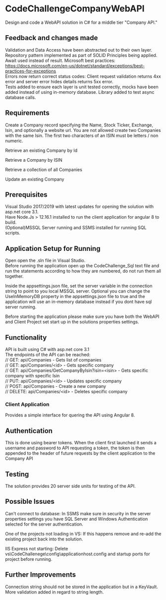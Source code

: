# CodeChallengeCompanyWebAPI
Design and code a WebAPI solution in C# for a middle tier "Company API."

## Feedback and changes made
Validation and Data Access have been abstracted out to their own layer.  
Repository pattern implemented as part of SOLID Principles being applied.  
Await used instead of result. Microsoft best practices: https://docs.microsoft.com/en-us/dotnet/standard/exceptions/best-practices-for-exceptions  
Errors now return correct status codes: Client request validation returns 4xx error and server error hides details returns 5xx error.  
Tests added to ensure each layer is unit tested correctly, mocks have been added instead of using in-memory database. Library added to test async database calls.   

## Requirements
Create a Company record specifying the Name, Stock Ticker, Exchange, Isin, and optionally a website
url. You are not allowed create two Companies with the same Isin. The first two characters of an ISIN
must be letters / non numeric.

Retrieve an existing Company by Id

Retrieve a Company by ISIN

Retrieve a collection of all Companies

Update an existing Company

## Prerequisites
Visual Studio 2017/2019 with latest updates for opening the solution with asp.net core 3.1.  
Have Node.Js > 12.16.1 installed to run the client application for angular 8 to build.  
(Optional)MSSQL Server running and SSMS installed for running SQL scripts.  

## Application Setup for Running
Open open the .sln file in Visual Studio.  
Before running the application open up the CodeChallenge_Sql text file and run the statements according to how they are numbered, do not run them all together.

Inside the appsettings.json file, set the server variable in the connection string to point to you local MSSQL server.
Optional you can change the UseInMemoryDB property in the appsettings.json file to true and the application will use an in-memory database instead if you dont have sql server running.

Before starting the application please make sure you have both the WebAPI and Client Project set start up in the solutions properties settings.

## Functionality
API is built using C# with  asp.net core 3.1  
The endpoints of the API can be reached:  
// GET: api/Companies - Gets list of companies  
// GET: api/Companies/&lt;id&gt; - Gets specific company  
// GET: api/Companies/GetCompanyByIsin?isin=&lt;isin&gt; - Gets specific company with specific Isin  
// PUT: api/Companies/&lt;id&gt; - Updates specific company  
// POST: api/Companies - Create a new company  
// DELETE: api/Companies/&lt;id&gt; - Deletes specific company  
  
### Client Application
Provides a simple interface for quering the API using Angular 8.

## Authentication
This is done using bearer tokens. When the client first launched it sends a username and password to API requesting a token,
the token is then appended to the header of future requests by the client application to the Company API

## Testing
The solution provides 20 server side units for testing of the API.

## Possible Issues
Can't connect to database: In SSMS make sure in security in the server properties settings you have SQL Server and Windows Authentication selected for the server authentication.

One of the projects not loading in VS: If this happens remove and re-add the existing project back into the solution.  

IIS Express not starting: Delete vs\CodeChallenege\config\applicationhost.config and startup ports for project before running. 

## Further Improvements
Connection string should not be stored in the application but in a KeyVault.  
More validation added in regard to string length.
